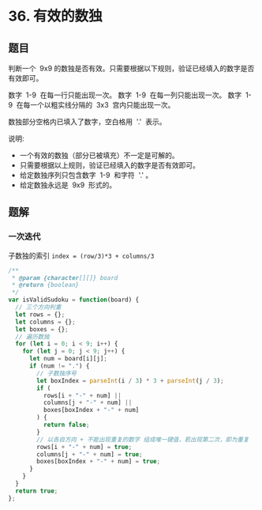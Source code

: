 # 36. 有效的数独

## 题目

判断一个  9x9 的数独是否有效。只需要根据以下规则，验证已经填入的数字是否有效即可。

数字  1-9  在每一行只能出现一次。
数字  1-9  在每一列只能出现一次。
数字  1-9  在每一个以粗实线分隔的  3x3  宫内只能出现一次。

数独部分空格内已填入了数字，空白格用  '.'  表示。

说明:

- 一个有效的数独（部分已被填充）不一定是可解的。
- 只需要根据以上规则，验证已经填入的数字是否有效即可。
- 给定数独序列只包含数字  1-9  和字符  '.' 。
- 给定数独永远是  9x9  形式的。

## 题解

### 一次迭代

子数独的索引 `index = (row/3)*3 + columns/3`

```JavaScript
/**
 * @param {character[][]} board
 * @return {boolean}
 */
var isValidSudoku = function(board) {
  // 三个方向判重
  let rows = {};
  let columns = {};
  let boxes = {};
  // 遍历数独
  for (let i = 0; i < 9; i++) {
    for (let j = 0; j < 9; j++) {
      let num = board[i][j];
      if (num != ".") {
        // 子数独序号
        let boxIndex = parseInt(i / 3) * 3 + parseInt(j / 3);
        if (
          rows[i + "-" + num] ||
          columns[j + "-" + num] ||
          boxes[boxIndex + "-" + num]
        ) {
          return false;
        }
        // 以各自方向 + 不能出现重复的数字 组成唯一键值，若出现第二次，即为重复
        rows[i + "-" + num] = true;
        columns[j + "-" + num] = true;
        boxes[boxIndex + "-" + num] = true;
      }
    }
  }
  return true;
};

```

